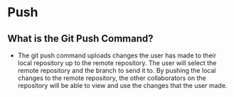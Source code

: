# Push
## What is the Git Push Command?

- The git push command uploads changes the user has made to their local repository up to the remote repository. The user will select the remote repository and the branch to send it to. By pushing the local changes to the remote repository, the other collaborators on the repository will  be able to view and use the changes that the user made.
